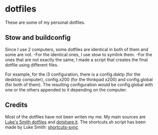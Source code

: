 # dotfiles
These are some of my personal dotfiles.

## Stow and buildconfig
Since I use 2 computers, some dotfiles are identical in both of them and some are not. 
-For the identical ones, I use stow to symlink them. 
-For the ones that are not exactly the same, I made a script that creates the final dotfile using different files.

For example, for the i3 configuration, there is a config.dsktp (for the desktop computer), config.x200 (for the thinkpad x200) and config.global (for both of them). The resulting configuration would be config.global with one or the others appended to it depending on the computer.

## Credits
Most of the dotfiles have not been writen my me. My main sources are [Luke's Smith dotfiles](https://github.com/LukeSmithxyz/voidrice) and [dotshare.it](http://dotshare.it).
The shortcuts.sh script has been made by Luke Smith: [shortcuts-sync](https://github.com/LukeSmithxyz/shortcut-sync)
